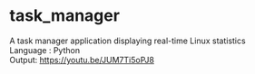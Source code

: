 # task_manager
A task manager application displaying real-time Linux statistics
</br>
Language : Python 
</br>
Output: https://youtu.be/JUM7Ti5oPJ8
